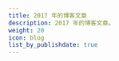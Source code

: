 ```yaml
---
title: 2017 年的博客文章
description: 2017 年的博客文章。
weight: 20
icon: blog
list_by_publishdate: true
---
```

